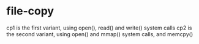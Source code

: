 # file-copy
cp1 is the first variant, using open(), read() and write() system calls
cp2 is the second variant, using open() and mmap() system calls, and memcpy()
